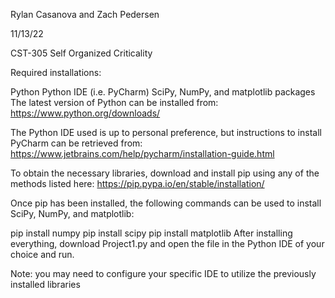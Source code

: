 Rylan Casanova and Zach Pedersen

11/13/22

CST-305 Self Organized Criticality

Required installations:

Python Python IDE (i.e. PyCharm) SciPy, NumPy, and matplotlib packages The latest version of Python can be installed from: https://www.python.org/downloads/

The Python IDE used is up to personal preference, but instructions to install PyCharm can be retrieved from: https://www.jetbrains.com/help/pycharm/installation-guide.html

To obtain the necessary libraries, download and install pip using any of the methods listed here: https://pip.pypa.io/en/stable/installation/

Once pip has been installed, the following commands can be used to install SciPy, NumPy, and matplotlib:

pip install numpy pip install scipy pip install matplotlib After installing everything, download Project1.py and open the file in the Python IDE of your choice and run.

Note: you may need to configure your specific IDE to utilize the previously installed libraries
